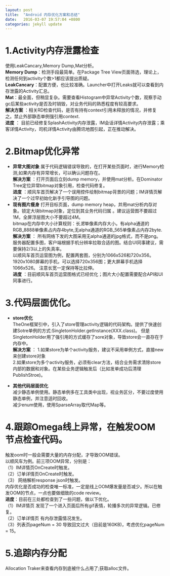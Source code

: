 ```yaml
---
layout: post
title:  "Android 内存优化方案和总结"
date:   2016-03-07 19:57:04 +0800
categories: jekyll update
---
```

# 1.Activity内存泄露检查
使用LeakCancary,Memory Dump,Mat分析。    
**Memory Dump**：检测手段最简单。在Package Tree View页面筛选，理论上，检测任何到activity个数>1都应该提出质疑。    
**LeakCancary**：配置方便，也比较准确。Launcher中打开Leaks就可以查看到内存泄露的Activity汇总。    
**Mat**：最全面，但稍显复杂。需要查看Histogram中异常Activity个数，观察手动gc后某些activity是否及时销毁，对业务代码的熟悉程度有较高要求。    
**解决方案** ：相关RD检查代码，是否有持有context引用未释放的情况，并修复之。禁止外部静态单例强引用context.  
**进度** ： 目前已经修复SplashActivity内存泄露，IM会话详情Activity内存泄露；乘客详情Activity，司机详情Activity由腾讯地图引起，正在推动解决。  




# 2.Bitmap优化异常 
- **异常大图对象** 
属于代码逻辑错误导致的，在打开某些页面时，进行Memory检测,如果内存有异常增长，可以确认问题存在。  
**解决方案** ：打开页面后立刻dump memory，并使用mat分析。在Dominator Tree定位异常bitmap对象引用，检查代码修复。  
**进度** ：顺风车首页解决了一个误用控件绘制bitmap背景的问题；IM详情页解决了一个过早初始化新手引导图的问题。  
- **现有图片瘦身** 
打开目标页面，dump memory heap，并用mat分析内存对象。锁定大块bitmap对象，定位到其业务代码归属 。建议运营图不要超过1M，全屏浮层图大小不要超过4M。  
bitmap在内存中大小计算规则：长*宽*单像素内存大小。有alpha通道的RGB_8888单像素占内存4byte,无alpha通道的RGB_565单像素占内存2byte.  
**解决方案** ： 所有网络下发的大图采用无alpha通道的jpg格式，而不是png。服务器配置多图，客户端根据手机分辨率拉取合适的图。结合UI同事建议，需要保持2/3以上的失真率。  
以顺风车首页运营图为例，配置两套图，分别为1066x526和720x356。1920x1080屏幕的手机，可以选择720x356图；更大屏幕手机选择1066x526。
注意长宽一定保持等比拉伸。  
**进度** ：目前顺风车首页运营图格式已经优化；图片大小配置需要配合API和UI同事进行。




# 3.代码层面优化。  
- **store优化**  
TheOne框架引中，引入了store管理activity逻辑的代码架构。提供了快速创建Sotre单例的方式:SingletonHolder.getInstance(XXX.class)。
但是SingletonHolder用了强引用的方式缓存了sore对象，导致store会一直存在于内存中。  
**解决方案** ：
1.如果store为单个activity服务，建议不采用单例方式，直接new来创建store对象  
2.如果store为多个activity服务，必须有clear方法，结合业务需求清除store内部的数据和对象。在某些业务逻辑触发后（比如发单成功后清理PublishStroe)。  

- **其他代码层面优化**  
减少静态单例使用。静态单例多在工具类中出现，视业务区分，不要过度使用静态单例，并注意适时回收。  
减少enum使用，使用SparseArray取代Map等。




# 4.跟踪Omega线上异常，在触发OOM 节点检查代码。  
触发oom时一般会需要大量的内存分配，才导致OOM错误。  
以顺风车为例。前三项OOM异常，分别是：     
（1）IM详情页OnCreate时触发。    
（2）订单详情页OnCreate时触发。     
（3） 网络解析response json时触发。    
内存优化是否成功的检查唯一标准，一定是线上OOM爆发量是否减少。所以在触发OOM的节点，一点也要做细致的code review。  
**进度**：目前在三处都检查到了一些问题，做以下优化。  
（1）IM详情页 发现了一个进入页面后所有gif表情，轮播多次的异常逻辑。已修复。  
（2）订单详情页 有内存泄露情况发生。  
（3）列表页pageNum = 30 导致回文过大（目前是160KB)，考虑优化pageNum = 15。

# 5.追踪内存分配  
Allocation Traker来查看内存到底被什么占用了;获取alloc文件。



[jekyll-docs]: http://jekyllrb.com/docs/home
[jekyll-gh]:   https://github.com/jekyll/jekyll
[jekyll-talk]: https://talk.jekyllrb.com/